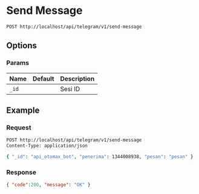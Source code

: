 # Send Message

<!--
@category Common
-->

```bash
POST http://localhost/api/telegram/v1/send-message
```

## Options

### Params

Name | Default | Description
--- | --- | ---
`_id` |  | Sesi ID

## Example

### Request

```bash
POST http://localhost/api/telegram/v1/send-message
Content-Type: application/json

{ "_id": "api_otomax_bot", "penerima": 1344008938, "pesan": "pesan" }
```

### Response

```json
{ "code":200, "message": "OK" }
```